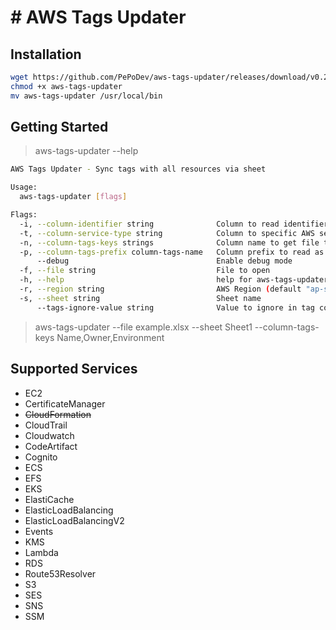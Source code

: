 # # AWS Tags Updater

## Installation

```sh
wget https://github.com/PePoDev/aws-tags-updater/releases/download/v0.2.0/aws-tags-updater
chmod +x aws-tags-updater
mv aws-tags-updater /usr/local/bin
```

## Getting Started

> aws-tags-updater --help

```sh
AWS Tags Updater - Sync tags with all resources via sheet

Usage:
  aws-tags-updater [flags]

Flags:
  -i, --column-identifier string              Column to read identifier (default "Identifier")
  -t, --column-service-type string            Column to specific AWS service type (default "Service")
  -n, --column-tags-keys strings              Column name to get file to open (default [Name])
  -p, --column-tags-prefix column-tags-name   Column prefix to read as tags (Use with column-tags-name) (default "Tag:")
      --debug                                 Enable debug mode
  -f, --file string                           File to open
  -h, --help                                  help for aws-tags-updater
  -r, --region string                         AWS Region (default "ap-southeast-1")
  -s, --sheet string                          Sheet name
      --tags-ignore-value string              Value to ignore in tag column (default "(not tagged)")
```

> aws-tags-updater --file example.xlsx --sheet Sheet1 --column-tags-keys Name,Owner,Environment

## Supported Services

- EC2
- CertificateManager
- ~~CloudFormation~~
- CloudTrail
- Cloudwatch
- CodeArtifact
- Cognito
- ECS
- EFS
- EKS
- ElastiCache
- ElasticLoadBalancing
- ElasticLoadBalancingV2
- Events
- KMS
- Lambda
- RDS
- Route53Resolver
- S3
- SES
- SNS
- SSM
